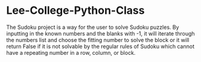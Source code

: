 # Lee-College-Python-Class

The Sudoku project is a way for the user to solve Sudoku puzzles. By inputting in the known numbers and the blanks with -1, it will iterate through the numbers list and choose the fitting number to solve the block or it will return False if it is not solvable by the regular rules of Sudoku which cannot have a repeating number in a row, column, or block.
